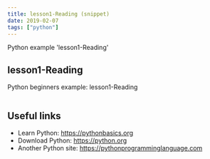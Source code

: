 ```yaml
---
title: lesson1-Reading (snippet)
date: 2019-02-07
tags: ["python"]
---
```

Python example 'lesson1-Reading'


## lesson1-Reading

Python beginners example: lesson1-Reading

```python


```

## Useful links

- Learn Python: https://pythonbasics.org
- Download Python: https://python.org
- Another Python site: https://pythonprogramminglanguage.com
